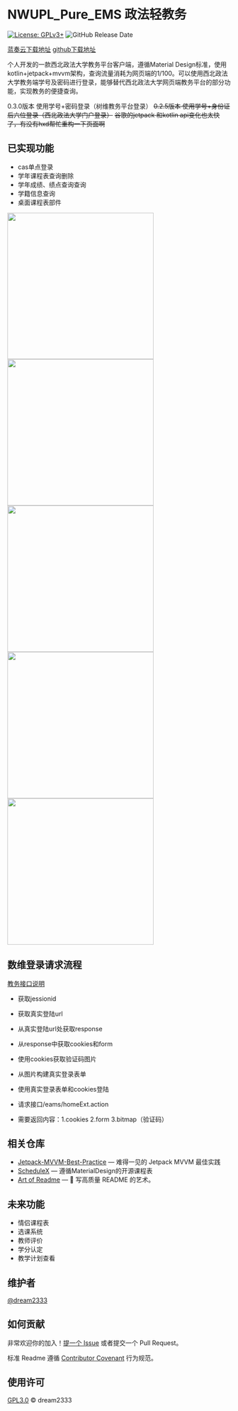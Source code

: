 # NWUPL_Pure_EMS 政法轻教务

[![License: GPLv3+](https://img.shields.io/badge/License-GPLv3%2B-blue)](https://www.gnu.org/licenses/gpl-3.0.html)  ![GitHub Release Date](https://img.shields.io/github/release-date/dream2333/NWUPL_Pure_EMS)

[蓝奏云下载地址](https://wwa.lanzouw.com/iqk9000ygxsh "下载地址")  [github下载地址](https://github.com/dream2333/NWUPL_Pure_EMS/releases "下载地址")

个人开发的一款西北政法大学教务平台客户端，遵循Material Design标准，使用kotlin+jetpack+mvvm架构，查询流量消耗为网页端的1/100。可以使用西北政法大学教务端学号及密码进行登录，能够替代西北政法大学网页端教务平台的部分功能，实现教务的便捷查询。

0.3.0版本 使用学号+密码登录（树维教务平台登录）
~~0.2.5版本 使用学号+身份证后六位登录（西北政法大学门户登录）~~
~~谷歌的jetpack 和kotlin api变化也太快了，有没有hxd帮忙重构一下页面啊~~

## 已实现功能

- cas单点登录
- 学年课程表查询删除
- 学年成绩、绩点查询查询
- 学籍信息查询
- 桌面课程表部件

<img src="https://www.hualigs.cn/image/6076c0de0981d.jpg" height="330" />   <img src="https://www.hualigs.cn/image/6076c0de96773.jpg" height="330" />  <img src="https://www.hualigs.cn/image/6076c0de52283.jpg" height="330"  />   <img src="https://www.hualigs.cn/image/6076c0dcb5c37.jpg" height="330"  />  <img src="https://www.hualigs.cn/image/6076bca38517b.jpg" height="330"  /> 

## 数维登录请求流程

[教务接口说明](https://github.com/dream2333/NWUPL_Pure_EMS/blob/master/%E6%8E%A5%E5%8F%A3.md "接口文档")

- 获取jessionid

- 获取真实登陆url

- 从真实登陆url处获取response

- 从response中获取cookies和form

- 使用cookies获取验证码图片

- 从图片构建真实登录表单

- 使用真实登录表单和cookies登陆

- 请求接口/eams/homeExt.action

- 需要返回内容：1.cookies 2.form 3.bitmap（验证码）

## 相关仓库

- [Jetpack-MVVM-Best-Practice](https://github.com/KunMinX/Jetpack-MVVM-Best-Practice) — 难得一见的 Jetpack MVVM 最佳实践
- [ScheduleX](https://github.com/Surine/ScheduleX) — 遵循MaterialDesign的开源课程表
- [Art of Readme](https://github.com/noffle/art-of-readme) — 💌 写高质量 README 的艺术。

## 未来功能
- 情侣课程表
- 选课系统
- 教师评价
- 学分认定
- 教学计划查看

## 维护者

[@dream2333](https://github.com/dream2333)

## 如何贡献

非常欢迎你的加入！[提一个 Issue](https://github.com/dream2333/NWUPL_Pure_EMS/issues/new) 或者提交一个 Pull Request。


标准 Readme 遵循 [Contributor Covenant](http://contributor-covenant.org/version/1/3/0/) 行为规范。


## 使用许可

[GPL3.0](LICENSE) © dream2333